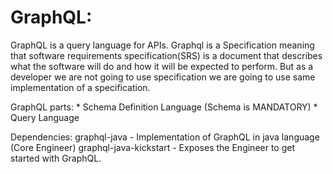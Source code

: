 # GraphQL:
	
GraphQL is a query language for APIs.
Graphql is a Specification meaning that software requirements specification(SRS) is a document that describes what the software will do and how it will be expected to perform. But as a developer we are not going to use specification we are going to use same implementation of a specification.

GraphQL parts:
	* Schema Definition Language (Schema is MANDATORY)
	* Query Language

Dependencies:
	graphql-java - Implementation of GraphQL in java language (Core Engineer)
	graphql-java-kickstart - Exposes the Engineer to get started with GraphQL.
